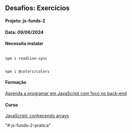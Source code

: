 
  ## Desafios: Exercícios
#### Projeto: js-funds-2
#### Data: 09/06/2024


#### Necessita instalar

```

npm i readline-sync

```

```

npm i @colors/colors

```

#### Formação

[Aprenda a programar em JavaScript com foco no back-end](https://cursos.alura.com.br/formacao-js-backend)


#### Curso

[JavaScript: conhecendo arrays](https://cursos.alura.com.br/course/javascript-conhecendo-arrays)

"# js-funds-2-pratica" 
